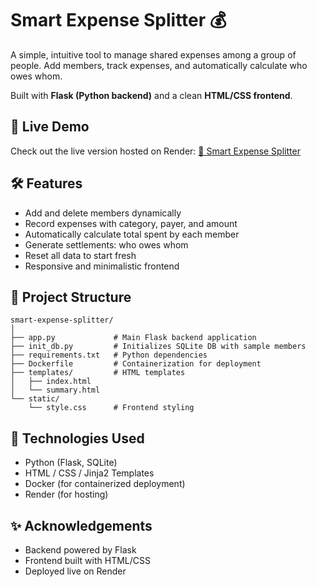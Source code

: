 # Smart Expense Splitter 💰

A simple, intuitive tool to manage shared expenses among a group of people. Add members, track expenses, and automatically calculate who owes whom.

Built with **Flask (Python backend)** and a clean **HTML/CSS frontend**.

## 🚀 Live Demo

Check out the live version hosted on Render:
[🔗 Smart Expense Splitter](https://smart-expense-splitter-hzkh.onrender.com/)

## 🛠 Features

- Add and delete members dynamically
- Record expenses with category, payer, and amount
- Automatically calculate total spent by each member
- Generate settlements: who owes whom
- Reset all data to start fresh
- Responsive and minimalistic frontend

## 📁 Project Structure
```
smart-expense-splitter/
│
├── app.py             # Main Flask backend application
├── init_db.py         # Initializes SQLite DB with sample members
├── requirements.txt   # Python dependencies
├── Dockerfile         # Containerization for deployment
├── templates/         # HTML templates
│   ├── index.html
│   └── summary.html
└── static/
    └── style.css      # Frontend styling
```

## 🔧 Technologies Used

- Python (Flask, SQLite)
- HTML / CSS / Jinja2 Templates
- Docker (for containerized deployment)
- Render (for hosting)

## ✨ Acknowledgements

- Backend powered by Flask
- Frontend built with HTML/CSS
- Deployed live on Render
